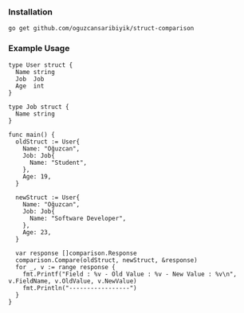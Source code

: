  ### Installation
 ```go get github.com/oguzcansaribiyik/struct-comparison```
 
 ### Example Usage
  ``` 
  type User struct {
    Name string
    Job  Job
    Age  int
  }

  type Job struct {
    Name string
  }

  func main() {
    oldStruct := User{
      Name: "Oğuzcan",
      Job: Job{
        Name: "Student",
      },
      Age: 19,
    }

    newStruct := User{
      Name: "Oğuzcan",
      Job: Job{
        Name: "Software Developer",
      },
      Age: 23,
    }

    var response []comparison.Response
    comparison.Compare(oldStruct, newStruct, &response)
    for _, v := range response {
      fmt.Printf("Field : %v - Old Value : %v - New Value : %v\n", v.FieldName, v.OldValue, v.NewValue)
      fmt.Println("-----------------")
    }
  }
```
